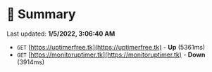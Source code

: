 # 📖 Summary
Last updated: **1/5/2022, 3:06:40 AM**

- `GET` [https://uptimerfree.tk](https://uptimerfree.tk) - **Up** (5361ms)
- `GET` [https://monitoruptimer.tk](https://monitoruptimer.tk) - **Down** (3914ms)
